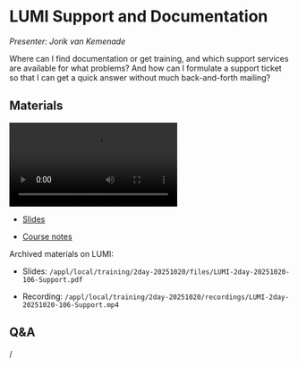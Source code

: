 # LUMI Support and Documentation

*Presenter: Jorik van Kemenade*

Where can I find documentation or get training, and which support services are 
available for what problems? And how can I formulate a support ticket so that I can
get a quick answer without much back-and-forth mailing?


## Materials

<!--
Materials will be made available after the lecture
-->

<video src="https://462000265.lumidata.eu/2day-20251020/recordings/LUMI-2day-20251020-106-Support.mp4" controls="controls"></video>

<!--
-   A video recording will follow.
-->

-   [Slides](https://462000265.lumidata.eu/2day-20251020/files/LUMI-2day-20251020-106-Support.pdf)

-   [Course notes](106-Support.md)

Archived materials on LUMI:

-   Slides: `/appl/local/training/2day-20251020/files/LUMI-2day-20251020-106-Support.pdf`

-   Recording: `/appl/local/training/2day-20251020/recordings/LUMI-2day-20251020-106-Support.mp4`


## Q&A

/
